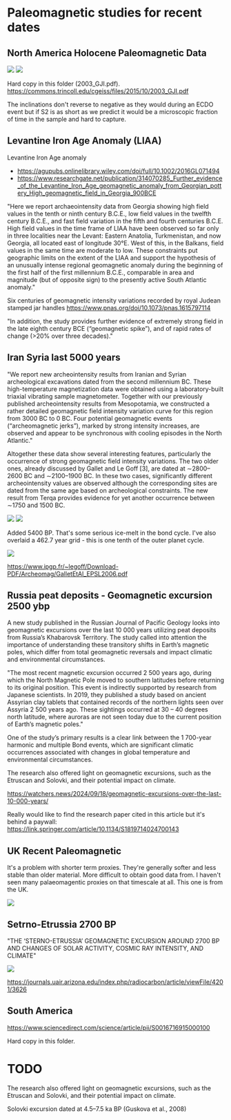 # Paleomagnetic studies for recent dates

## North America Holocene Paleomagnetic Data

![](img/notam-paleomag1.png)
![](img/notam-paleomag2.png)

Hard copy in this folder (2003_GJI.pdf). https://commons.trincoll.edu/cgeiss/files/2015/10/2003_GJI.pdf

The inclinations don't reverse to negative as they would during an ECDO event but if S2 is as short as we predict it would be a microscopic fraction of time in the sample and hard to capture.

## Levantine Iron Age Anomaly (LIAA)

Levantine Iron Age anomaly
- https://agupubs.onlinelibrary.wiley.com/doi/full/10.1002/2016GL071494
- https://www.researchgate.net/publication/314070285_Further_evidence_of_the_Levantine_Iron_Age_geomagnetic_anomaly_from_Georgian_pottery_High_geomagnetic_field_in_Georgia_900BCE

"Here we report archaeointensity data from Georgia showing high field values in the tenth or ninth century B.C.E., low field values in the twelfth century B.C.E., and fast field variation in the fifth and fourth centuries B.C.E. High field values in the time frame of LIAA have been observed so far only in three localities near the Levant: Eastern Anatolia, Turkmenistan, and now Georgia, all located east of longitude 30°E. West of this, in the Balkans, field values in the same time are moderate to low. These constraints put geographic limits on the extent of the LIAA and support the hypothesis of an unusually intense regional geomagnetic anomaly during the beginning of the first half of the first millennium B.C.E., comparable in area and magnitude (but of opposite sign) to the presently active South Atlantic anomaly."

Six centuries of geomagnetic intensity variations recorded by royal Judean stamped jar handles https://www.pnas.org/doi/10.1073/pnas.1615797114

"In addition, the study provides further evidence of extremely strong field in the late eighth century BCE (“geomagnetic spike”), and of rapid rates of change (>20% over three decades)."

## Iran Syria last 5000 years

"We report new archeointensity results from Iranian and Syrian archeological excavations dated from the second millennium BC. These high-temperature magnetization data were obtained using a laboratory-built triaxial vibrating sample magnetometer. Together with our previously published archeointensity results from Mesopotamia, we constructed a rather detailed geomagnetic field intensity variation curve for this region from 3000 BC to 0 BC. Four potential geomagnetic events (“archeomagnetic jerks”), marked by strong intensity increases, are observed and appear to be synchronous with cooling episodes in the North Atlantic."

Altogether these data show several interesting features, particularly the occurrence of strong geomagnetic field intensity variations. The two older ones, already discussed by Gallet and Le Goff [3], are dated at ∼2800–2600 BC and ∼2100–1900 BC. In these two cases, significantly different archeointensity values are observed although the corresponding sites are dated from the same age based on archeological constraints. The new result from Terqa provides evidence for yet another occurrence between ∼1750 and 1500 BC.

![](img/mesopotamia1.jpg)
![](img/mesopotamia2.jpg)

Added 5400 BP. That's some serious ice-melt in the bond cycle. I've also overlaid a 462.7 year grid - this is one tenth of the outer planet cycle.

![](img/mesopotamia3.jpg)

https://www.ipgp.fr/~legoff/Download-PDF/Archeomag/GalletEtAl_EPSL2006.pdf

## Russia peat deposits - Geomagnetic excursion 2500 ybp

A new study published in the Russian Journal of Pacific Geology looks into geomagnetic excursions over the last 10 000 years utilizing peat deposits from Russia’s Khabarovsk Territory. The study called into attention the importance of understanding these transitory shifts in Earth’s magnetic poles, which differ from total geomagnetic reversals and impact climatic and environmental circumstances. 

"The most recent magnetic excursion occurred 2 500 years ago, during which the North Magnetic Pole moved to southern latitudes before returning to its original position. This event is indirectly supported by research from Japanese scientists. In 2019, they published a study based on ancient Assyrian clay tablets that contained records of the northern lights seen over Assyria 2 500 years ago. These sightings occurred at 30 – 40 degrees north latitude, where auroras are not seen today due to the current position of Earth’s magnetic poles."

One of the study’s primary results is a clear link between the 1 700-year harmonic and multiple Bond events, which are significant climatic occurrences associated with changes in global temperature and environmental circumstances.

The research also offered light on geomagnetic excursions, such as the Etruscan and Solovki, and their potential impact on climate.

https://watchers.news/2024/09/18/geomagnetic-excursions-over-the-last-10-000-years/

Really would like to find the research paper cited in this article but it's behind a paywall: https://link.springer.com/article/10.1134/S1819714024700143

## UK Recent Paleomagnetic

It's a problem with shorter term proxies. They're generally softer and less stable than older material. More difficult to obtain good data from. I haven't seen many palaeomagentic proxies on that timescale at all. This one is from the UK.

![](img/uk-paleomagnetic.jpg)

## Setrno-Etrussia 2700 BP

"THE ‘STERNO-ETRUSSIA’ GEOMAGNETIC EXCURSION AROUND 2700 BP AND CHANGES OF SOLAR ACTIVITY, COSMIC RAY INTENSITY, AND CLIMATE"

![](img/sterno-estrussia.jpg)

https://journals.uair.arizona.edu/index.php/radiocarbon/article/viewFile/4201/3626

## South America

https://www.sciencedirect.com/science/article/pii/S0016716915000100

Hard copy in this folder.

# TODO

The research also offered light on geomagnetic excursions, such as the Etruscan and Solovki, and their potential impact on climate.

Solovki excursion dated at 4.5–7.5 ka BP (Guskova et al., 2008)